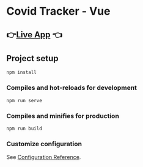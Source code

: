 # Covid Tracker - Vue

## 👉[Live App](https://bi3gs0n.github.io/Vue_Covid_Tracker) 👈
## Project setup
```
npm install
```

### Compiles and hot-reloads for development
```
npm run serve
```

### Compiles and minifies for production
```
npm run build
```

### Customize configuration
See [Configuration Reference](https://cli.vuejs.org/config/).
